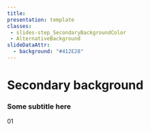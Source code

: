 ```yaml
---
title:
presentation: template
classes:
 - slides-step_SecondaryBackgroundColor
 - AlternativeBackground
slideDataAttr:
  - background: "#412E28"
---
```

<div class="TitleAligner TitleAligner-CenterCenter">
        <div>
            <h1 class="SlideMainTitle AlternativeBackground-title slides-step_SecondaryBackgroundColor-title u-serif">Secondary background</h1>
            <h3 class="AlternativeBackground-subtitle slides-step_SecondaryBackgroundColor-subtitle u-sans u-bold">Some subtitle here</h3>
            <div class="AlternativeBackground-topicIndex slides-step_SecondaryBackgroundColor-topicIndex">01</div>
        </div>
</div>

